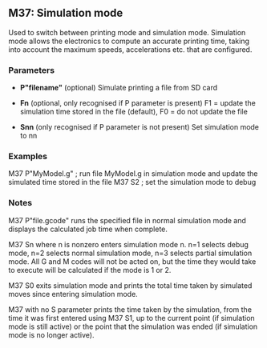## M37: Simulation mode

Used to switch between printing mode and simulation mode. Simulation mode allows the electronics to compute an accurate printing time, taking into account the maximum speeds, accelerations etc. that are configured.

### Parameters

- **P"filename"** (optional) Simulate printing a file from SD card

- **Fn** (optional, only recognised if P parameter is present) F1 = update the simulation time stored in the file (default), F0 = do not update the file

- **Snn** (only recognised if P parameter is not present) Set simulation mode to nn

### Examples

M37 P"MyModel.g" ; run file MyModel.g in simulation mode and update the simulated time stored in the file M37 S2 ; set the simulation mode to debug

### Notes

M37 P"file.gcode" runs the specified file in normal simulation mode and displays the calculated job time when complete.

M37 Sn where n is nonzero enters simulation mode n. n=1 selects debug mode, n=2 selects normal simulation mode, n=3 selects partial simulation mode. All G and M codes will not be acted on, but the time they would take to execute will be calculated if the mode is 1 or 2.

M37 S0 exits simulation mode and prints the total time taken by simulated moves since entering simulation mode.

M37 with no S parameter prints the time taken by the simulation, from the time it was first entered using M37 S1, up to the current point (if simulation mode is still active) or the point that the simulation was ended (if simulation mode is no longer active).

